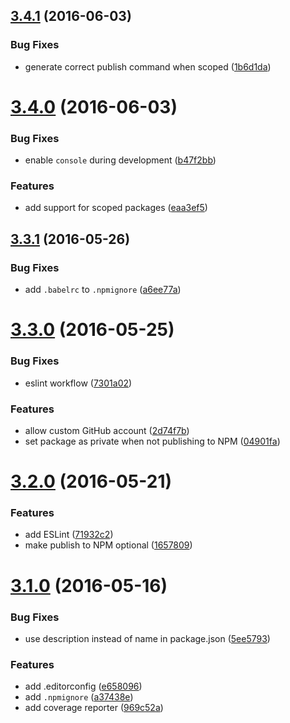 <a name="3.4.1"></a>
## [3.4.1](https://github.com/fczbkk/generator-jslib/compare/v3.4.0...v3.4.1) (2016-06-03)


### Bug Fixes

* generate correct publish command when scoped ([1b6d1da](https://github.com/fczbkk/generator-jslib/commit/1b6d1da))



<a name="3.4.0"></a>
# [3.4.0](https://github.com/fczbkk/generator-jslib/compare/v3.3.1...v3.4.0) (2016-06-03)


### Bug Fixes

* enable `console` during development ([b47f2bb](https://github.com/fczbkk/generator-jslib/commit/b47f2bb))


### Features

* add support for scoped packages ([eaa3ef5](https://github.com/fczbkk/generator-jslib/commit/eaa3ef5))



<a name="3.3.1"></a>
## [3.3.1](https://github.com/fczbkk/generator-jslib/compare/v3.3.0...v3.3.1) (2016-05-26)


### Bug Fixes

* add `.babelrc` to `.npmignore` ([a6ee77a](https://github.com/fczbkk/generator-jslib/commit/a6ee77a))



<a name="3.3.0"></a>
# [3.3.0](https://github.com/fczbkk/generator-jslib/compare/v3.2.0...v3.3.0) (2016-05-25)


### Bug Fixes

* eslint workflow ([7301a02](https://github.com/fczbkk/generator-jslib/commit/7301a02))


### Features

* allow custom GitHub account ([2d74f7b](https://github.com/fczbkk/generator-jslib/commit/2d74f7b))
* set package as private when not publishing to NPM ([04901fa](https://github.com/fczbkk/generator-jslib/commit/04901fa))



<a name="3.2.0"></a>
# [3.2.0](https://github.com/fczbkk/generator-jslib/compare/v3.1.0...v3.2.0) (2016-05-21)


### Features

* add ESLint ([71932c2](https://github.com/fczbkk/generator-jslib/commit/71932c2))
* make publish to NPM optional ([1657809](https://github.com/fczbkk/generator-jslib/commit/1657809))



<a name="3.1.0"></a>
# [3.1.0](https://github.com/fczbkk/generator-jslib/compare/v2.0.0...v3.1.0) (2016-05-16)


### Bug Fixes

* use description instead of name in package.json ([5ee5793](https://github.com/fczbkk/generator-jslib/commit/5ee5793))


### Features

* add .editorconfig ([e658096](https://github.com/fczbkk/generator-jslib/commit/e658096))
* add `.npmignore` ([a37438e](https://github.com/fczbkk/generator-jslib/commit/a37438e))
* add coverage reporter ([969c52a](https://github.com/fczbkk/generator-jslib/commit/969c52a))



